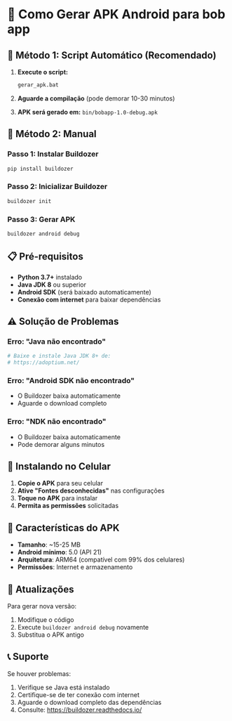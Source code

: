 # 📱 Como Gerar APK Android para bob app

## 🚀 Método 1: Script Automático (Recomendado)

1. **Execute o script:**
   ```bash
   gerar_apk.bat
   ```

2. **Aguarde a compilação** (pode demorar 10-30 minutos)

3. **APK será gerado em:** `bin/bobapp-1.0-debug.apk`

## 🔧 Método 2: Manual

### Passo 1: Instalar Buildozer
```bash
pip install buildozer
```

### Passo 2: Inicializar Buildozer
```bash
buildozer init
```

### Passo 3: Gerar APK
```bash
buildozer android debug
```

## 📋 Pré-requisitos

- **Python 3.7+** instalado
- **Java JDK 8** ou superior
- **Android SDK** (será baixado automaticamente)
- **Conexão com internet** para baixar dependências

## ⚠️ Solução de Problemas

### Erro: "Java não encontrado"
```bash
# Baixe e instale Java JDK 8+ de:
# https://adoptium.net/
```

### Erro: "Android SDK não encontrado"
- O Buildozer baixa automaticamente
- Aguarde o download completo

### Erro: "NDK não encontrado"
- O Buildozer baixa automaticamente
- Pode demorar alguns minutos

## 📱 Instalando no Celular

1. **Copie o APK** para seu celular
2. **Ative "Fontes desconhecidas"** nas configurações
3. **Toque no APK** para instalar
4. **Permita as permissões** solicitadas

## 🎯 Características do APK

- **Tamanho**: ~15-25 MB
- **Android mínimo**: 5.0 (API 21)
- **Arquitetura**: ARM64 (compatível com 99% dos celulares)
- **Permissões**: Internet e armazenamento

## 🔄 Atualizações

Para gerar nova versão:
1. Modifique o código
2. Execute `buildozer android debug` novamente
3. Substitua o APK antigo

## 📞 Suporte

Se houver problemas:
1. Verifique se Java está instalado
2. Certifique-se de ter conexão com internet
3. Aguarde o download completo das dependências
4. Consulte: https://buildozer.readthedocs.io/
